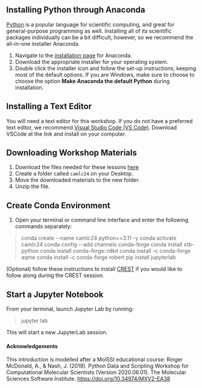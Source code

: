 ## Installing Python through Anaconda
[Python](https://python.org/) is a popular language for scientific computing, and great for general-purpose programming as well. Installing all of its scientific packages individually can be a bit difficult, however, so we recommend the all-in-one installer Anaconda.

1. Navigate to the [installation page](https://docs.anaconda.com/free/anaconda/install/) for Anaconda.
2. Download the appropriate installer for your operating system.
3. Double click the installer icon and follow the set-up instructions, keeping most of the default options. If you are Windows, make sure to choose to choose the option **Make Anaconda the default Python** during installation.

## Installing a Text Editor

You will need a text editor for this workshop. If you do not have a preferred text editor, we recommend [Visual Studio Code (VS Code)](https://code.visualstudio.com/download). Download VSCode at the link and install on your computer.

## Downloading Workshop Materials
1. Download the files needed for these lessons [here](./content/content.zip)
2. Create a folder called `camlc24` on your Desktop.
3. Move the downloaded materials to the new folder.
4. Unzip the file.

## Create Conda Environment
1. Open your terminal or command line interface and enter the following commands separately:

> conda create --name camlc24 python==3.11 -y
> conda activate camlc24
> conda config --add channels conda-forge
> conda install xtb-python
> conda install conda-forge::rdkit
> conda install -c conda-forge aqme
> conda install -c conda-forge robert
> pip install jupyterlab

(Optional) follow these instructions to install [CREST](https://crest-lab.github.io/crest-docs/page/installation/install_basic.html) if you would like to follow along during the CREST session. 

## Start a Jupyter Notebook
From your terminal, launch Jupyter Lab by running:
> jupyter lab

This will start a new JupyterLab session.

#### Acknowledgements
This introduction is modelled after a MolSSI educational course: Ringer McDonald, A., & Nash, J. (2019). Python Data and Scripting Workshop for Computational Molecular Scientists (Version 2020.06.01). 
The Molecular Sciences Software Institute. https://doi.org/10.34974/MXV2-EA38
